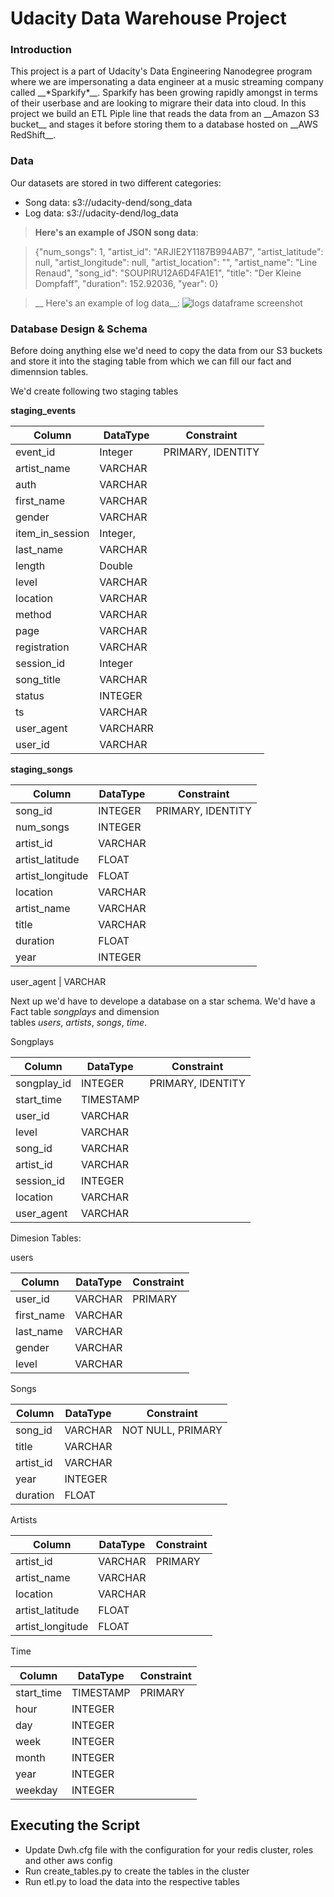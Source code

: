 # Udacity Data Warehouse Project

### Introduction
<p> This project is a part of Udacity's Data Engineering Nanodegree program where we are impersonating a data engineer at a music streaming company called __*Sparkify*__. Sparkify has been growing rapidly amongst in terms of their userbase and are looking to migrare their data into cloud. In this project we build an ETL Piple line that reads the data from an __Amazon S3 bucket__ and stages it before storing them to a database hosted on __AWS RedShift__.
<br>

### Data

Our datasets are stored in two different categories: <br>
<ul>
    <li> Song data: s3://udacity-dend/song_data </li>
    <li> Log data: s3://udacity-dend/log_data </li>
</ul>

> __Here's an example of JSON song data__:

> {"num_songs": 1, "artist_id": "ARJIE2Y1187B994AB7", "artist_latitude": null, "artist_longitude": null, "artist_location": "", "artist_name": "Line Renaud", "song_id": "SOUPIRU12A6D4FA1E1", "title": "Der Kleine Dompfaff", "duration": 152.92036, "year": 0}

> __ Here's an example of log data__:
> <img src="https://video.udacity-data.com/topher/2019/February/5c6c3ce5_log-data/log-data.png" alt="logs dataframe screenshot">

 
 ### Database Design & Schema
 
 Before doing anything else we'd need to copy the data from our S3 buckets and store it into the staging table from which we can fill our fact and dimennsion tables. <br>
 
 We'd create following two staging tables
 
 __staging_events__
 
 Column | DataType | Constraint
 --- | --- | ---
 event_id | Integer | PRIMARY, IDENTITY
 artist_name | VARCHAR
 auth | VARCHAR |
 first_name | VARCHAR
 gender | VARCHAR
 item_in_session | Integer,
 last_name | VARCHAR
 length | Double
 level | VARCHAR
 location | VARCHAR
 method | VARCHAR
 page | VARCHAR
 registration | VARCHAR
 session_id | Integer
 song_title | VARCHAR
 status | INTEGER
 ts | VARCHAR
 user_agent | VARCHARR
 user_id | VARCHAR
 
 __staging_songs__
 
 Column | DataType | Constraint
 --- | --- | ---
 song_id | INTEGER | PRIMARY, IDENTITY
 num_songs | INTEGER | 
 artist_id | VARCHAR
 artist_latitude | FLOAT |
 artist_longitude | FLOAT | 
 location | VARCHAR
 artist_name | VARCHAR | 
 title | VARCHAR
 duration | FLOAT
 year | INTEGER
 
 user_agent | VARCHAR
 

 
 Next up we'd have to develope a database on a star schema. We'd have a Fact table *songplays* and  dimension <br/>
 tables *users*, *artists*, *songs*, *time*. 
 
 Songplays
 
 Column | DataType | Constraint
 --- | --- | ---
 songplay_id | INTEGER | PRIMARY, IDENTITY
 start_time | TIMESTAMP | 
 user_id | VARCHAR |
 level | VARCHAR
 song_id | VARCHAR
 artist_id | VARCHAR
 session_id | INTEGER
 location | VARCHAR
 user_agent | VARCHAR
 
 
 Dimesion Tables:
 
 users
 
  Column | DataType | Constraint
 --- | --- | ---
 user_id | VARCHAR | PRIMARY
 first_name | VARCHAR
 last_name | VARCHAR
 gender | VARCHAR
 level | VARCHAR
 
 
 Songs
 
  Column | DataType | Constraint 
 --- | --- | ---
 song_id | VARCHAR | NOT NULL, PRIMARY
 title | VARCHAR
 artist_id | VARCHAR | 
 year | INTEGER
 duration | FLOAT
 
 Artists
 
  Column | DataType | Constraint
 --- | --- | ---
 artist_id | VARCHAR | PRIMARY
 artist_name | VARCHAR
 location | VARCHAR
 artist_latitude | FLOAT
 artist_longitude | FLOAT
 
 Time
 
  Column | DataType | Constraint
 --- | --- | ---
 start_time | TIMESTAMP | PRIMARY
 hour | INTEGER
 day | INTEGER
 week | INTEGER
 month | INTEGER
 year | INTEGER
 weekday | INTEGER


## Executing the Script

<ul>

<li> Update Dwh.cfg file with the configuration for your redis cluster, roles and other aws config </li>
<li> Run create_tables.py to create the tables in the cluster </li>
<li> Run etl.py to load the data into the respective tables </li>

</ul>



